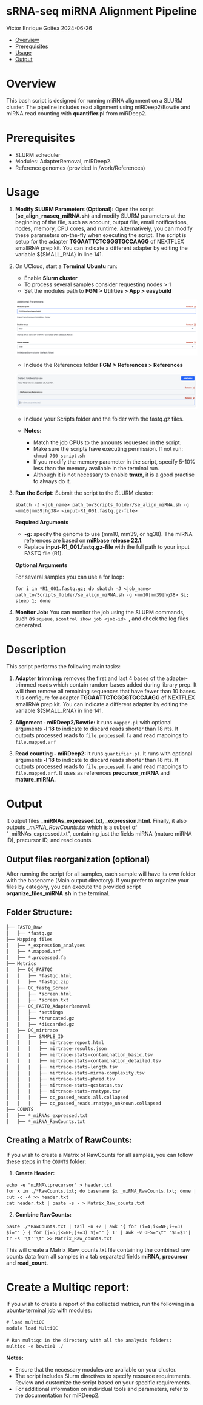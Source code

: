 sRNA-seq miRNA Alignment Pipeline
================
Victor Enrique Goitea
2024-06-26

- [Overview](#overview)
- [Prerequisites](#prerequisites)
- [Usage](#usage)
- [Output](#output)

# Overview

This bash script is designed for running miRNA alignment on a SLURM
cluster. The pipeline includes read alignment using miRDeep2/Bowtie and miRNA read counting with **quantifier.pl** from miRDeep2.

# Prerequisites

- SLURM scheduler
- Modules: AdapterRemoval, miRDeep2.
- Reference genomes (provided in /work/References)

# Usage

1.  **Modify SLURM Parameters (Optional):** Open the script
    (**se_align_rnaseq_miRNA.sh**) and modify SLURM parameters
    at the beginning of the file, such as account, output file, email
    notifications, nodes, memory, CPU cores, and runtime. Alternatively,
    you can modify these parameters on-the-fly when executing the
    script. The script is setup for the adapter **TGGAATTCTCGGGTGCCAAGG** of NEXTFLEX smallRNA prep kit. You can indicate a different adapter by editing the variable ${SMALL_RNA} in line 141.

2.  On UCloud, start a **Terminal Ubuntu** run:

    - Enable **Slurm cluster**
    - To process several samples consider requesting nodes \> 1
    - Set the modules path to **FGM \> Utilities \> App \> easybuild**

    ![](../Img/terminal_slurm.png)

    - Include the References folder **FGM \> References \> References**

    ![](../Img/terminal_folders.png)

    - Include your Scripts folder and the folder with the fastq.gz
      files.

    - **Notes:**

      - Match the job CPUs to the amounts requested in the script.
      - Make sure the scripts have executing permission. If not run:
        `chmod 700 script.sh`
      - If you modify the memory parameter in the script, specify 5-10%
        less than the memory available in the terminal run.
      - Although it is not necessary to enable **tmux**, it is a good
        practise to always do it.

3.  **Run the Script:** Submit the script to the SLURM cluster:

        sbatch -J <job_name> path_to/Scripts_folder/se_align_miRNA.sh -g <mm10|mm39|hg38> <input-R1_001.fastq.gz-file>

    **Required Arguments**

    - **-g:** specify the genome to use (mm10, mm39, or hg38). The miRNA references are based on **miRbase release 22.1**.
    - Replace **input-R1_001.fastq.gz-file** with the full path to your
      input FASTQ file (R1).

    **Optional Arguments**

    For several samples you can use a for loop:

        for i in *R1_001.fastq.gz; do sbatch -J <job_name> path_to/Scripts_folder/se_align_miRNA.sh -g <mm10|mm39|hg38> $i; sleep 1; done

4.  **Monitor Job:** You can monitor the job using the SLURM commands,
    such as `squeue`, `scontrol show job <job-id> `, and check the log files
    generated.

# Description

This script performs the following main tasks:

1.  **Adapter trimming:** removes the first and last 4 bases of the adapter-trimmed reads which contain random bases added during library prep. It will then remove all remaining sequences that have fewer than 10 bases. It is configure for adapter **TGGAATTCTCGGGTGCCAAGG** of NEXTFLEX smallRNA prep kit. You can indicate a different adapter by editing the variable ${SMALL_RNA} in line 141.

2.  **Alignment - miRDeep2/Bowtie:** it runs `mapper.pl` with optional arguments **-l 18** to indicate to discard reads shorter than 18 nts. It outputs processed reads to `file.processed.fa` and read mappings to `file.mapped.arf`

3.  **Read counting - miRDeep2:** it runs `quantifier.pl`. It runs with optional arguments **-l 18** to indicate to discard reads shorter than 18 nts. It outputs processed reads to `file.processed.fa` and read mappings to `file.mapped.arf`. It uses as references **precursor_miRNA** and **mature_miRNA**.

# Output

It output files **_miRNAs_expressed.txt**, **_expression.html**. Finally, it also outputs *_miRNA_RawCounts.txt* which is a subset of "_miRNAs_expressed.txt", containing just the fields miRNA (mature miRNA ID), precursor ID, and read counts.

## Output files reorganization (optional)

After running the script for all samples, each sample will have its own
folder with the basename <input-filename> (Main output directory). If
you prefer to organize your files by category, you can execute the
provided script **organize_files_miRNA.sh** in the terminal.

## Folder Structure:
    ├── FASTQ_Raw
    │   ├── *fastq.gz
    ├── Mapping files
    │   ├── *_expression_analyses
    │   ├── *.mapped.arf
    │   ├── *.processed.fa
    ├── Metrics
    │   ├── QC_FASTQC
    │   │   ├── *fastqc.html
    │   │   ├── *fastqc.zip
    │   ├── QC_fastq_Screen
    │   │   ├── *screen.html
    │   │   ├── *screen.txt
    │   ├── QC_FASTQ_AdapterRemoval
    │   │   ├── *settings
    │   │   ├── *truncated.gz
    │   │   ├── *discarded.gz
    │   ├── QC_mirtrace
    │   │   ├── SAMPLE_ID
    │   │   |   ├── mirtrace-report.html
    │   │   |   ├── mirtrace-results.json
    │   │   |   ├── mirtrace-stats-contamination_basic.tsv
    │   │   |   ├── mirtrace-stats-contamination_detailed.tsv
    │   │   |   ├── mirtrace-stats-length.tsv
    │   │   |   ├── mirtrace-stats-mirna-complexity.tsv
    │   │   |   ├── mirtrace-stats-phred.tsv
    │   │   |   ├── mirtrace-stats-qcstatus.tsv
    │   │   |   ├── mirtrace-stats-rnatype.tsv
    │   │   |   ├── qc_passed_reads.all.collapsed
    │   │   |   ├── qc_passed_reads.rnatype_unknown.collapsed
    ├── COUNTS
    │   ├── *_miRNAs_expressed.txt
    │   ├── *_miRNA_RawCounts.txt

## Creating a Matrix of RawCounts:

If you wish to create a Matrix of RawCounts for all samples, you can
follow these steps in the `COUNTS` folder:

1.  **Create Header:**

<!-- -->

    echo -e "miRNA\tprecursor" > header.txt
    for x in ./*RawCounts.txt; do basename $x _miRNA_RawCounts.txt; done | cut -c -4 >> header.txt
    cat header.txt | paste -s - > Matrix_Raw_counts.txt

2.  **Combine RawCounts:**

<!-- -->

    paste ./*RawCounts.txt | tail -n +2 | awk '{ for (i=4;i<=NF;i+=3) $i="" } { for (j=5;j<=NF;j+=3) $j="" } 1' | awk -v OFS="\t" '$1=$1'| tr -s '\t''\t' >> Matrix_Raw_counts.txt

This will create a Matrix_Raw_counts.txt file containing the combined
raw counts data from all samples in a tab separated fields **miRNA**, **precursor** and **read_count**.

# Create a Multiqc report:

If you wish to create a report of the collected metrics, run the
following in a ubuntu-terminal job with modules:

    # load multiQC
    module load MultiQC

    # Run multiqc in the directory with all the analysis folders:
    multiqc -e bowtie1 ./

**Notes:**
- Ensure that the necessary modules are available on your cluster.
- The script includes Slurm directives to specify resource requirements.
Review and customize the script based on your specific requirements.
- For additional information on individual tools and parameters, refer
to the documentation for miRDeep2.
